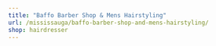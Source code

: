 ```yaml
---
title: "Baffo Barber Shop & Mens Hairstyling"
url: /mississauga/baffo-barber-shop-and-mens-hairstyling/
shop: hairdresser
---
```

